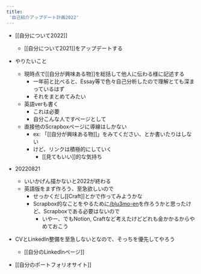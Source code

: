 ```yaml
---
title:
 '自己紹介アップデート計画2022'
---
```


- [[自分について2022]]
    - [[自分について2021]]をアップデートする
- やりたいこと
    - 現時点で[[自分が興味ある物]]を総括して他人に伝わる様に記述する
        - 一年前と比べると、Essay等で色々自己分析したので理解とても深まっているはず
        - それをまとめてみたい
    - 英語verも書く
        - これは必要
        - 自分こんな人ですページとして
    - 直接他のScrapboxページに導線はしかない
        - ex: 「[[自分が興味ある物]]」をみてください、とか書いたりはしない
        - けど、リンクは積極的にしていく
            - [[見てもいい]]的な気持ち
- 20220821
    - いいかげん描かないと2022が終わる
    - 英語版をまず作ろう、至急欲しいので
        - せっかくだし[[Craft]]とかで作ってみようかな
        - Scrapbox的なことをやるために[/blu3mo-en](https://scrapbox.io/blu3mo-en)を作ろうかと思ったけど、Scrapboxである必要はないので
            - いやー、でもNotion, Craftなど考えたけどどれも金かかるからやめておこう

- CVとLinkedIn整備を至急しないとなので、そっちを優先してやろう
    - [[自分のLinkedInページ]]

- [[自分のポートフォリオサイト]]
